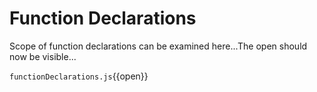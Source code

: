 # Function Declarations

Scope of function declarations can be examined here...The open should now be visible...

`functionDeclarations.js`{{open}}





